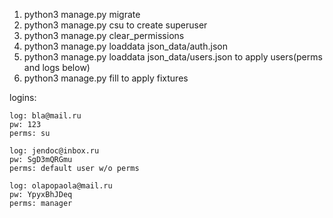 1. python3 manage.py migrate
2. python3 manage.py csu to create superuser
3. python3 manage.py clear_permissions
4. python3 manage.py loaddata json_data/auth.json
5. python3 manage.py loaddata json_data/users.json to apply users(perms and logs below)
6. python3 manage.py fill to apply fixtures


logins:

    log: bla@mail.ru
    pw: 123
    perms: su

    log: jendoc@inbox.ru
    pw: SgD3mQRGmu
    perms: default user w/o perms
    
    log: olapopaola@mail.ru
    pw: YpyxBhJDeq
    perms: manager
